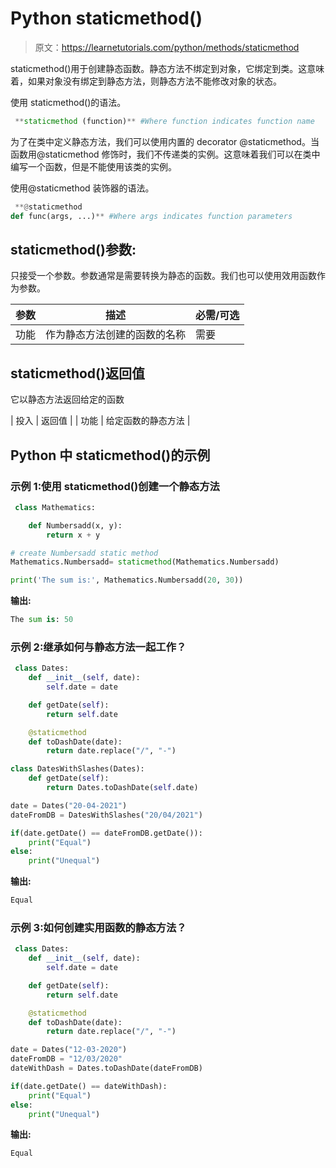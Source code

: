 # Python staticmethod()

> 原文：<https://learnetutorials.com/python/methods/staticmethod>

staticmethod()用于创建静态函数。静态方法不绑定到对象，它绑定到类。这意味着，如果对象没有绑定到静态方法，则静态方法不能修改对象的状态。

使用 staticmethod()的语法。

```py
 **staticmethod (function)** #Where function indicates function name 

```

为了在类中定义静态方法，我们可以使用内置的 decorator @staticmethod。当函数用@staticmethod 修饰时，我们不传递类的实例。这意味着我们可以在类中编写一个函数，但是不能使用该类的实例。

使用@staticmethod 装饰器的语法。

```py
 **@staticmethod
def func(args, ...)** #Where args indicates function parameters

```

## staticmethod()参数:

只接受一个参数。参数通常是需要转换为静态的函数。我们也可以使用效用函数作为参数。

| 参数 | 描述 | 必需/可选 |
| --- | --- | --- |
| 功能 | 作为静态方法创建的函数的名称 | 需要 |

## staticmethod()返回值

它以静态方法返回给定的函数

| 投入 | 返回值 |
| 功能 | 给定函数的静态方法 |

## Python 中 staticmethod()的示例

### 示例 1:使用 staticmethod()创建一个静态方法

```py
 class Mathematics:

    def Numbersadd(x, y):
        return x + y

# create Numbersadd static method
Mathematics.Numbersadd= staticmethod(Mathematics.Numbersadd)

print('The sum is:', Mathematics.Numbersadd(20, 30)) 

```

**输出:**

```py
The sum is: 50 
```

### 示例 2:继承如何与静态方法一起工作？

```py
 class Dates:
    def __init__(self, date):
        self.date = date

    def getDate(self):
        return self.date

    @staticmethod
    def toDashDate(date):
        return date.replace("/", "-")

class DatesWithSlashes(Dates):
    def getDate(self):
        return Dates.toDashDate(self.date)

date = Dates("20-04-2021")
dateFromDB = DatesWithSlashes("20/04/2021")

if(date.getDate() == dateFromDB.getDate()):
    print("Equal")
else:
    print("Unequal") 

```

**输出:**

```py
Equal 
```

### 示例 3:如何创建实用函数的静态方法？

```py
 class Dates:
    def __init__(self, date):
        self.date = date

    def getDate(self):
        return self.date

    @staticmethod
    def toDashDate(date):
        return date.replace("/", "-")

date = Dates("12-03-2020")
dateFromDB = "12/03/2020"
dateWithDash = Dates.toDashDate(dateFromDB)

if(date.getDate() == dateWithDash):
    print("Equal")
else:
    print("Unequal") 

```

**输出:**

```py
Equal 
```